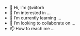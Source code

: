- 👋 Hi, I’m @viitorh
- 👀 I’m interested in ...
- 🌱 I’m currently learning ...
- 💞️ I’m looking to collaborate on ...
- 📫 How to reach me ...

<!---
viitorh/viitorh is a ✨ special ✨ repository because its `README.md` (this file) appears on your GitHub profile.
You can click the Preview link to take a look at your changes.
--->

